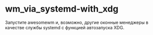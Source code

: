 # wm_via_systemd-with_xdg

Запустите awesomewm и, возможно, другие оконные менеджеры в качестве службы
systemd с функцией автозапуска XDG.
